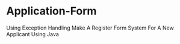 # Application-Form
Using Exception Handling Make A Register Form System For A New Applicant Using Java
